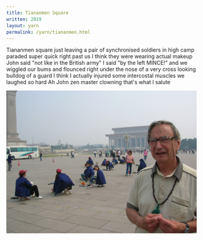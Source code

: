 ```yaml
---
title: Tiananmen Square
written: 2019
layout: yarn
permalink: /yarn/tiananmen.html
---
```


<div class="poem">
Tiananmen square  
just leaving  
a pair of synchronised soldiers  
in high camp paraded  
super quick right past us  
I think they were wearing  
actual makeup  
John said "not like  
in the British army"  
I said "by the left  
MINCE!"  
and we wiggled our  
bums and flounced  
right under the nose  
of a very cross looking  
bulldog of a guard  
I think I actually injured  
some intercostal muscles  
we laughed so hard  
Ah John  
zen master clowning  
that's what I salute  
</div>

![Tiananmen Square](/assets/images/chan/johnCrookTiananmen.jpg "Tiananmen Square")  
